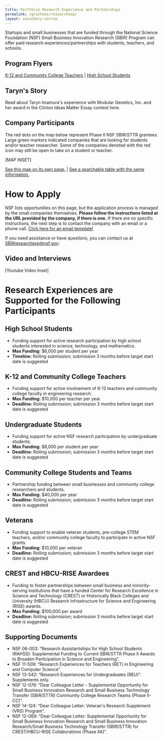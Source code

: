 ```yaml
---
title: Portfolio Research Experience and Partnerships
permalink: /grantees/researchexp/
layout: secondary-narrow
---
```


Startups and small businesses that are funded through the National Science Foundation (NSF) Small Business Innovation Research (SBIR) Program can offer paid research experiences/partnerships with students, teachers, and schools.

## Program Flyers
[K-12 and Community College Teachers](/files/RET_Flyer.pdf) | [High School Students](/files/RAHSS_Flyer.pdf)

## Taryn's Story
Read about Taryn Imamura's experience with Modular Genetics, Inc. and her award in the Clinton Ideas Matter Essay contest here.

## Company Participants
The red dots on the map below represent Phase II NSF SBIR/STTR grantees. Large green markers indicated companies that are looking for students and/or teacher researcher. Some of the companies denoted with the red icon may still be open to take on a student or teacher.

[MAP INSET]

[See this map on its own page.](https://www.google.com/fusiontables/data?docid=1eR5TPghK5so47xxeR_8vCdZcuhNWNyu1CEqw9MSM#map:id=3) | [See a searchable table with the same information.](https://www.google.com/fusiontables/data?docid=1eR5TPghK5so47xxeR_8vCdZcuhNWNyu1CEqw9MSM#rows:id=1)

# How to Apply
NSF lists opportunities on this page, but the application process is managed by the small companies themselves. **Please follow the instructions listed at the URL provided by the company, if there is one.** If there are no specific instructions, the next step is to contact the company with an email or a phone call. [Click here for an email template!](/flyer/Sample_ContactingNSFSBIRCompanies.docx)

If you need assistance or have questions, you can contact us at SBIRresearchexp@nsf.gov:

## Video and Interviews

[Youtube Video Inset]

# Research Experiences are Supported for the Following Participants

## High School Students
- Funding support for active research participation by high school students interested in science, technology, and mathematics.
- **Max Funding:** $6,000 per student per year
- **Timeline:** Rolling submission; submission 3 months before target start date is suggested

## K-12 and Community College Teachers
- Funding support for active involvement of K-12 teachers and community college faculty in engineering research.
- **Max Funding:** $10,000 per teacher per year
- **Deadline:** Rolling submission; submission 3 months before target start date is suggested

## Undergraduate Students
- Funding support for active NSF research participation by undergraduate students.
- **Max Funding:** $8,000 per student per year
- **Deadline:** Rolling submission; submission 3 months before target start date is suggested

## Community College Students and Teams
- Partnership funding between small businesses and community college researchers and students.
- **Max Funding:** $40,000 per year
- **Deadline:** Rolling submission; submission 3 months before target start date is suggested

## Veterans
- Funding support to enable veteran students, pre-college STEM teachers, and/or community college faculty to participate in active NSF grants.
- **Max Funding:** $10,000 per veteran
- **Deadline:** Rolling submission; submission 3 months before target start date is suggested

## CREST and HBCU-RISE Awardees
- Funding to foster partnerships between small business and minority-serving institutions that have a funded Center for Research Excellence in Science and Technology (CREST) or Historically Black Colleges and University (HBCU) Research Infrastructure for Science and Engineering (RISE) awards.
- **Max Funding:** $100,000 per award
- **Deadline:** Rolling submission; submission 3 months before target start date is suggested

## Supporting Documents
- NSF 06-003: “Research Assistantships for High School Students (RAHSS): Supplemental Funding to Current SBIR/STTR Phase II Awards to Broaden Participation in Science and Engineering”.
- NSF 11-509: “Research Experiences for Teachers (RET) in Engineering and Computer Science”.
- NSF 13-542: “Research Experiences for Undergraduates (REU)”. Supplements only.
- NSF 12-076: “Dear Colleague Letter - Supplemental Opportunity for Small Business Innovation Research and Small Business Technology Transfer (SBIR/STTR) Community College Research Teams (Phase II-CC)”.
- NSF 14-124: “Dear Colleague Letter: Veteran's Research Supplement (VRS) Program”.
- NSF 12-069: “Dear Colleague Letter: Supplemental Opportunity for Small Business Innovation Research and Small Business Innovation Research/Small Business Technology Transfer (SBIR/STTR) for CREST/HBCU-RISE Collaborations (Phase IIA)”.
